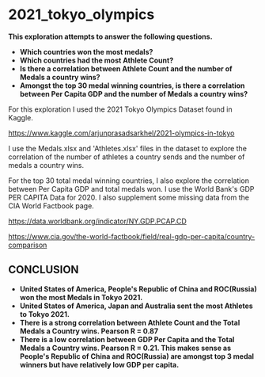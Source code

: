 # 2021_tokyo_olympics

**This exploration attempts to answer the following questions.**

* **Which countries won the most medals?**
* **Which countries had the most Athlete Count?**
* **Is there a correlation between Athlete Count and the number of Medals a country wins?**
* **Amongst the top 30 medal winning countries, is there a correlation between Per Capita GDP and the number of Medals a country wins?**

For this exploration I used the 2021 Tokyo Olympics Dataset found in Kaggle.

https://www.kaggle.com/arjunprasadsarkhel/2021-olympics-in-tokyo

I use the Medals.xlsx and 'Athletes.xlsx' files in the dataset to explore the correlation of the number of athletes a country sends and the number of medals a country wins.

For the top 30 total medal winning countries, I also explore the correlation between Per Capita GDP and total medals won. I use the World Bank's GDP PER CAPITA Data for 2020.
I also supplement some missing data from the CIA World Factbook page.

https://data.worldbank.org/indicator/NY.GDP.PCAP.CD

https://www.cia.gov/the-world-factbook/field/real-gdp-per-capita/country-comparison



## CONCLUSION

* **United States of America, People's Republic of China and ROC(Russia) won the most Medals in Tokyo 2021.**
* **United States of America, Japan and Australia sent the most Athletes to Tokyo 2021.**
* **There is a strong correlation between Athlete Count and the Total Medals a Country wins. Pearson R = 0.87**
* **There is a low correlation between GDP Per Capita and the Total Medals a Country wins.
Pearson R = 0.21. 
This makes sense as People's Republic of China and ROC(Russia) are amongst top 3 medal winners but have relatively low GDP per capita.**

